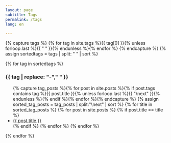 ```yaml
---
layout: page
subtitle: Tags
permalink: /tags
lang: en

---
```


{% capture tags %}
  {% for tag in site.tags %}{{ tag[0] }}{% unless forloop.last %}{{ " " }}{% endunless %}{% endfor %}
{% endcapture %}
{% assign sortedtags = tags | split: " " | sort %}

{% for tag in sortedtags %}
  <h3 id="{{ tag }}">{{ tag | replace: "-"," " }}</h3>
  <ul>
  {% capture tag_posts %}{% for post in site.posts %}{% if post.tags contains tag %}{{ post.title }}{% unless forloop.last %}{{ "\next" }}{% endunless %}{% endif %}{% endfor %}{% endcapture %}
  {% assign sorted_tag_posts = tag_posts | split:"\next" | sort %}
  {% for title in sorted_tag_posts %}
    {% for post in site.posts %}
      {% if post.title == title %}
        <li><a href="{{ post.url | relative_url }}">{{ post.title }}</a></li>
      {% endif %}
    {% endfor %}
  {% endfor %}
  </ul>
{% endfor %}
